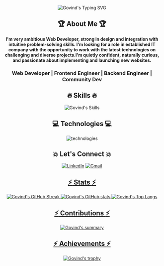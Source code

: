 [githubusername]: meetgovindbajaj
[typing svg]: https://readme-typing-svg.demolab.com?font=Raleway&weight=500&size=30&duration=4000&pause=&color=F7D300&center=true&vCenter=true&width=435&height=100&lines=Hi+There!+%F0%9F%91%8B;I'm+Govind+Bajaj
[visitors]: https://visitor-badge.laobi.icu/badge?page_id=meetgovindbajaj.meetgovindbajaj&left_color=black&right_color=yellow&left_text=Visitors%20😎
[summary]: https://github-profile-summary-cards.vercel.app/api/cards/profile-details?username=meetgovindbajaj&theme=github_dark
[stats]: https://github-readme-stats.vercel.app/api?username=meetgovindbajaj&theme=vision-friendly-dark&hide_border=true&border_radius=10
[lang]: https://github-readme-stats.vercel.app/api/top-langs/?username=meetgovindbajaj&layout=compact&theme=vision-friendly-dark&hide_border=true&border_radius=10
[trophy]: https://github-profile-trophy.vercel.app/?username=meetgovindbajaj&theme=darkhub
[streak]: https://streak-stats.demolab.com?user=meetgovindbajaj&theme=highcontrast&hide_border=true&border_radius=10
[activity]: https://activity-graph.herokuapp.com/graph?username=meetgovindbajaj&theme=react-dark&radius=10&hide_border=true&area=true
[snake]: https://github.com/meetgovindbajaj/meetgovindbajaj/blob/output/github-contribution-grid-snake-dark.svg
[skills]: https://skillicons.dev/icons?i=react,redux,express,nodejs,mongodb,firebase,js,jest,html,css,materialui,bootstrap,tailwind,py,php,java,selenium,md&perline=9
[technologies]: https://skillicons.dev/icons?i=vscode,heroku,netlify,vercel,vite,bash,eclipse,stackoverflow,powershell,github,discord,linkedin,instagram,twitter&perline=7

<div align="center">

<!-- ![Govind's visitors][visitors] -->

![Govind's Typing SVG][typing svg]


## :trophy: About Me :trophy:

#### I'm very ambitious Web Developer, strong in design and integration with intuitive problem-solving skills. I'm looking for a role in established IT company with the opportunity to work with the latest technologies on challenging and diverse projects.I'm quietly confident, naturally curious, and passionate about implementing and launching new websites.

### Web Developer | Frontend Engineer | Backend Engineer | Community Dev


## :fire: Skills :fire:

![Govind's Skills][skills]


## :computer: Technologies :computer:

![technologies][technologies]


## :boom: Let's Connect :boom:

<a  href="https://www.linkedin.com/in/govind-bajaj-7531b5182/" target="_blank"><img alt="LinkedIn" src="https://img.shields.io/badge/linkedin%20-%230077B5.svg?&style=for-the-badge&logo=linkedin&logoColor=white" /></a>
<a href="mailto:meetgovindbajaj@gmail.com"><img  alt="Gmail" src="https://img.shields.io/badge/Gmail-D14836?style=for-the-badge&logo=gmail&logoColor=white" />


## :zap: Stats :zap:

![Govind's GitHub Streak][streak]
![Govind's GitHub stats][stats]
![Govind's Top Langs][lang]


## :zap: Contributions :zap:

![Govind's summary][summary]
<!-- ![Govind's snake][snake] -->


## :zap: Achievements :zap:

![Govind's trophy][trophy]

</div>
